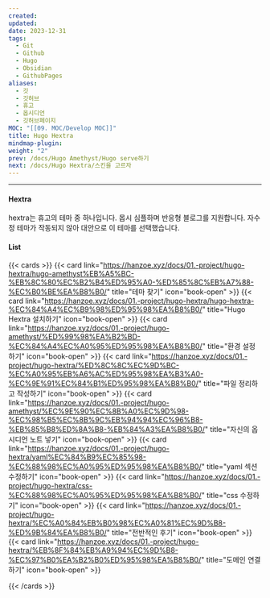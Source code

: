 ```yaml
---
created: 
updated: 
date: 2023-12-31
tags:
  - Git
  - Github
  - Hugo
  - Obsidian
  - GithubPages
aliases:
  - 깃
  - 깃허브
  - 휴고
  - 옵시디언
  - 깃허브페이지
MOC: "[[09. MOC/Develop MOC]]"
title: Hugo Hextra
mindmap-plugin: 
weight: "2"
prev: /docs/Hugo Amethyst/Hugo serve하기
next: /docs/Hugo Hextra/스킨을 고르자
---
```

---

#### Hextra
hextra는 휴고의 테마 중 하나입니다. 몹시 심플하며 반응형 블로그를 지원합니다. 자수정 테마가 작동되지 않아 대안으로 이 테마를 선택했습니다. 

#### List
{{< cards >}}
  {{< card link="https://hanzoe.xyz/docs/01.-project/hugo-hextra/hugo-amethyst%EB%A5%BC-%EB%8C%80%EC%B2%B4%ED%95%A0-%ED%85%8C%EB%A7%88-%EC%B0%BE%EA%B8%B0/" title="테마 찾기" icon="book-open" >}}
  {{< card link="https://hanzoe.xyz/docs/01.-project/hugo-hextra/hugo-hextra-%EC%84%A4%EC%B9%98%ED%95%98%EA%B8%B0/" title="Hugo Hextra 설치하기" icon="book-open" >}}
{{< card link="https://hanzoe.xyz/docs/01.-project/hugo-amethyst/%ED%99%98%EA%B2%BD-%EC%84%A4%EC%A0%95%ED%95%98%EA%B8%B0/" title="환경 설정하기" icon="book-open" >}}
  {{< card link="https://hanzoe.xyz/docs/01.-project/hugo-hextra/%ED%8C%8C%EC%9D%BC-%EC%A0%95%EB%A6%AC%ED%95%98%EA%B3%A0-%EC%9E%91%EC%84%B1%ED%95%98%EA%B8%B0/" title="파일 정리하고 작성하기" icon="book-open" >}}
{{< card link="https://hanzoe.xyz/docs/01.-project/hugo-amethyst/%EC%9E%90%EC%8B%A0%EC%9D%98-%EC%98%B5%EC%8B%9C%EB%94%94%EC%96%B8-%EB%85%B8%ED%8A%B8-%EB%84%A3%EA%B8%B0/" title="자신의 옵시디언 노트 넣기" icon="book-open" >}}
  {{< card link="https://hanzoe.xyz/docs/01.-project/hugo-hextra/yaml%EC%84%B9%EC%85%98-%EC%88%98%EC%A0%95%ED%95%98%EA%B8%B0/" title="yaml 섹션 수정하기" icon="book-open" >}}
  {{< card link="https://hanzoe.xyz/docs/01.-project/hugo-hextra/css-%EC%88%98%EC%A0%95%ED%95%98%EA%B8%B0/" title="css 수정하기" icon="book-open" >}}
{{< card link="https://hanzoe.xyz/docs/01.-project/hugo-hextra/%EC%A0%84%EB%B0%98%EC%A0%81%EC%9D%B8-%ED%9B%84%EA%B8%B0/" title="전반적인 후기" icon="book-open" >}}
{{< card link="https://hanzoe.xyz/docs/01.-project/hugo-hextra/%EB%8F%84%EB%A9%94%EC%9D%B8-%EC%97%B0%EA%B2%B0%ED%95%98%EA%B8%B0/" title="도메인 연결하기" icon="book-open" >}}
  
{{< /cards >}}


